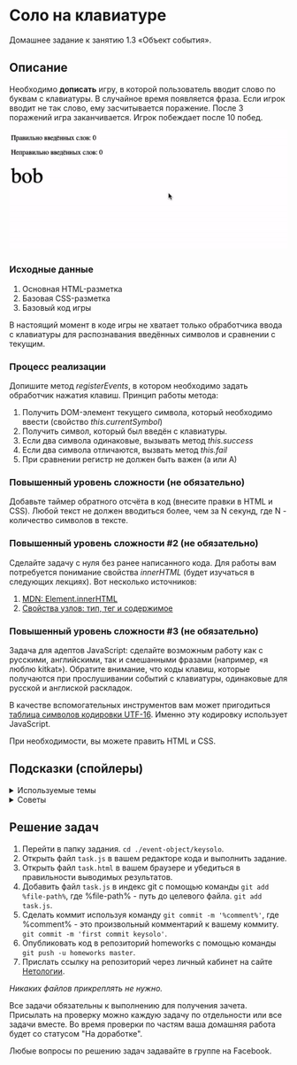 # Соло на клавиатуре

Домашнее задание к занятию 1.3 «Объект события».

## Описание 

Необходимо __дописать__ игру, в которой пользователь вводит слово по буквам с клавиатуры.
В случайное время появляется фраза. Если игрок вводит не так слово, 
ему засчитываeтся поражение. После 3 поражений игра заканчивается. 
Игрок побеждает после 10 побед.

![Demo](./demo.gif)

### Исходные данные

1. Основная HTML-разметка
2. Базовая CSS-разметка
3. Базовый код игры

В настоящий момент в коде игры не хватает только обработчика ввода с клавиатуры 
для распознавания введённых символов и сравнении с текущим.

### Процесс реализации

Допишите метод *registerEvents*, в котором необходимо задать обработчик
нажатия клавиш. Принцип работы метода:

1. Получить DOM-элемент текущего символа, который необходимо ввести (свойство *this.currentSymbol*)
2. Получить символ, который был введён с клавиатуры. 
3. Если два символа одинаковые, вызывать метод *this.success*
4. Если два символа отличаются, вызвать метод *this.fail*
5. При сравнении регистр не должен быть важен (а или А)

### Повышенный уровень сложности (не обязательно)

Добавьте таймер обратного отсчёта в код (внесите правки в HTML и CSS).
Любой текст не должен вводиться более, чем за N секунд, где N - количество символов
в тексте.

### Повышенный уровень сложности #2 (не обязательно)

Сделайте задачу с нуля без ранее написанного кода. 
Для работы вам потребуется понимание свойства *innerHTML*
(будет изучаться в следующих лекциях). Вот несколько источников:

1. [MDN: Element.innerHTML](https://developer.mozilla.org/ru/docs/Web/API/Element/innerHTML)
2. [Свойства узлов: тип, тег и содержимое](https://learn.javascript.ru/basic-dom-node-properties)

### Повышенный уровень сложности #3 (не обязательно)

Задача для адептов JavaScript: сделайте возможным работу как с русскими, английскими, так и смешанными фразами
(например, «я люблю kitkat»). Обратите внимание, что коды клавиш, которые
получаются при прослушивании событий с клавиатуры, 
одинаковые для русской и англиской раскладок.

В качестве вспомогательных инструментов вам может пригодиться [таблица символов
кодировки UTF-16](https://www.fileformat.info/info/charset/UTF-16/list.htm).
Именно эту кодировку использует JavaScript.

При необходимости, вы можете править HTML и CSS.

## Подсказки (спойлеры)

<details>
<summary>Используемые темы</summary>

1. Событие *keyup*, метод *addEventListener*, обработчик события
2. Свойство *textContent*
3. Метод Array.from() или оператор распространения (spread, «...») для удобной
   навигации по найденным элементам
4. Метод [String.fromCharCode()](https://developer.mozilla.org/ru/docs/Web/JavaScript/Reference/Global_Objects/String/fromCharCode) 
5. Метод [String.charCodeAt()](https://developer.mozilla.org/ru/docs/Web/JavaScript/Reference/Global_Objects/String/charCodeAt)
 
   
</details>

<details>

<summary>Советы</summary>

1. Для того, чтобы получить из клавиатурного кода символ, используйте
метод Метод [String.fromCharCode()](https://developer.mozilla.org/ru/docs/Web/JavaScript/Reference/Global_Objects/String/fromCharCode) 
2. Обратите внимание, что регистр вводимых символов может отличаться
от того, что будет представлен на экране. Для надёжности приводите
и символ, вводимый с клавиатуры и тот, что на экране к верхнему или нижнему
регистрам.
   
</details>

## Решение задач
1. Перейти в папку задания. `cd ./event-object/keysolo`.
2. Открыть файл `task.js` в вашем редакторе кода и выполнить задание.
3. Открыть файл `task.html` в вашем браузере и убедиться в правильности выводимых результатов.
4. Добавить файл `task.js` в индекс git с помощью команды `git add %file-path%`, где %file-path% - путь до целевого файла. `git add task.js`.
5. Сделать коммит используя команду `git commit -m '%comment%'`, где %comment% - это произвольный комментарий к вашему коммиту. `git commit -m 'first commit keysolo'`.
6. Опубликовать код в репозиторий homeworks с помощью команды `git push -u homeworks master`.
7. Прислать ссылку на репозиторий через личный кабинет на сайте [Нетологии][6].

[0]: https://github.com/
[1]: https://www.sublimetext.com/
[2]: https://code.visualstudio.com/
[3]: https://github.com/netology-code/guides/tree/master/github
[4]: https://git-scm.com/
[5]: https://github.com/netology-code/guides/blob/master/git/REAMDE.md
[6]: https://netology.ru/

*Никаких файлов прикреплять не нужно.*

Все задачи обязательны к выполнению для получения зачета. Присылать на проверку можно каждую задачу по отдельности или все задачи вместе. Во время проверки по частям ваша домашняя работа будет со статусом "На доработке".

Любые вопросы по решению задач задавайте в группе на Facebook.

